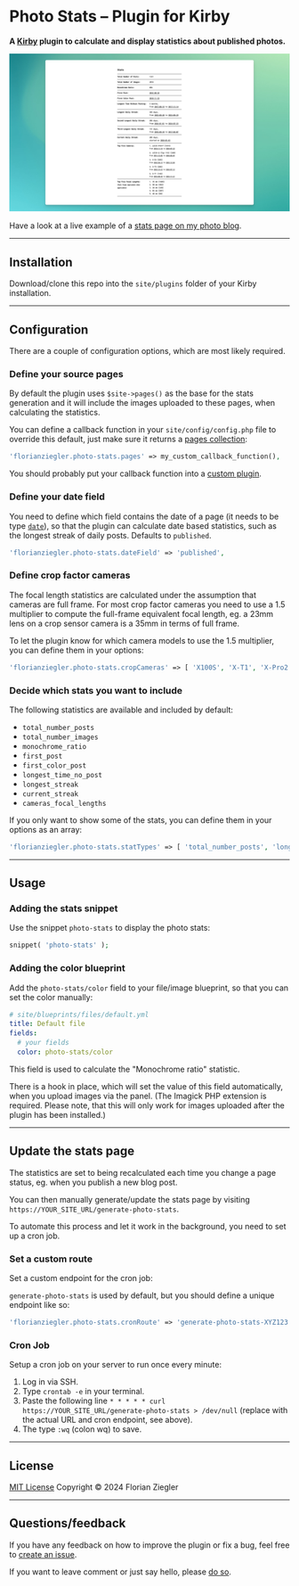 # Photo Stats – Plugin for Kirby

**A [Kirby](https://getkirby.com) plugin to calculate and display statistics about published photos.**

![Stats example](/.github/stats-example.jpg)

Have a look at a live example of a [stats page on my photo blog](https://florian.photo/stats).

---

## Installation

Download/clone this repo into the `site/plugins` folder of your Kirby installation.

---

## Configuration

There are a couple of configuration options, which are most likely required.

### Define your source pages

By default the plugin uses `$site->pages()` as the base for the stats generation and it will include the images uploaded to these pages, when calculating the statistics.

You can define a callback function in your `site/config/config.php` file to override this default, just make sure it returns a [pages collection](https://getkirby.com/docs/reference/objects/cms/pages):

```php
'florianziegler.photo-stats.pages' => my_custom_callback_function(),
```

You should probably put your callback function into a [custom plugin](https://getkirby.com/docs/guide/plugins/custom-plugins).

### Define your date field

You need to define which field contains the date of a page (it needs to be type [`date`](https://getkirby.com/docs/reference/panel/fields/date)), so that the plugin can calculate date based statistics, such as the longest streak of daily posts. Defaults to `published`.

```php
'florianziegler.photo-stats.dateField' => 'published',
```

### Define crop factor cameras

The focal length statistics are calculated under the assumption that cameras are full frame. For most crop factor cameras you need to use a 1.5 multiplier to compute the full-frame equivalent focal length, eg. a 23mm lens on a crop sensor camera is a 35mm in terms of full frame.

To let the plugin know for which camera models to use the 1.5 multiplier, you can define them in your options:

```php
'florianziegler.photo-stats.cropCameras' => [ 'X100S', 'X-T1', 'X-Pro2' ],
```

### Decide which stats you want to include

The following statistics are available and included by default:

- `total_number_posts`
- `total_number_images`
- `monochrome_ratio`
- `first_post`
- `first_color_post`
- `longest_time_no_post`
- `longest_streak`
- `current_streak`
- `cameras_focal_lengths`

If you only want to show some of the stats, you can define them in your options as an array:

```php
'florianziegler.photo-stats.statTypes' => [ 'total_number_posts', 'longest_streak' ],
```

---

## Usage

### Adding the stats snippet
Use the snippet `photo-stats` to display the photo stats:

```php
snippet( 'photo-stats' );
```

### Adding the color blueprint
Add the `photo-stats/color` field to your file/image blueprint, so that you can set the color manually:

```yml
# site/blueprints/files/default.yml
title: Default file
fields:
  # your fields
  color: photo-stats/color
```

This field is used to calculate the "Monochrome ratio" statistic.

There is a hook in place, which will set the value of this field automatically, when you upload images via the panel. (The Imagick PHP extension is required. Please note, that this will only work for images uploaded after the plugin has been installed.)

---

## Update the stats page

The statistics are set to being recalculated each time you change a page status, eg. when you publish a new blog post.

You can then manually generate/update the stats page by visiting `https://YOUR_SITE_URL/generate-photo-stats`.

To automate this process and let it work in the background, you need to set up a cron job.

### Set a custom route

Set a custom endpoint for the cron job:

`generate-photo-stats` is used by default, but you should define a unique endpoint like so:

```php
'florianziegler.photo-stats.cronRoute' => 'generate-photo-stats-XYZ123',
```

### Cron Job

Setup a cron job on your server to run once every minute:

1. Log in via SSH.
2. Type `crontab -e` in your terminal.
3. Paste the following line `* * * * * curl https://YOUR_SITE_URL/generate-photo-stats > /dev/null` (replace with the actual URL and cron endpoint, see above).
4. The type `:wq` (colon wq) to save.

---

## License

[MIT License](https://github.com/florianziegler/kirby-photo-stats/blob/main/LICENSE) Copyright © 2024 Florian Ziegler

---

## Questions/feedback

If you have any feedback on how to improve the plugin or fix a bug, feel free to [create an issue](https://github.com/florianziegler/kirby-photo-stats/issues).

If you want to leave comment or just say hello, please [do so](https://florianziegler.com).